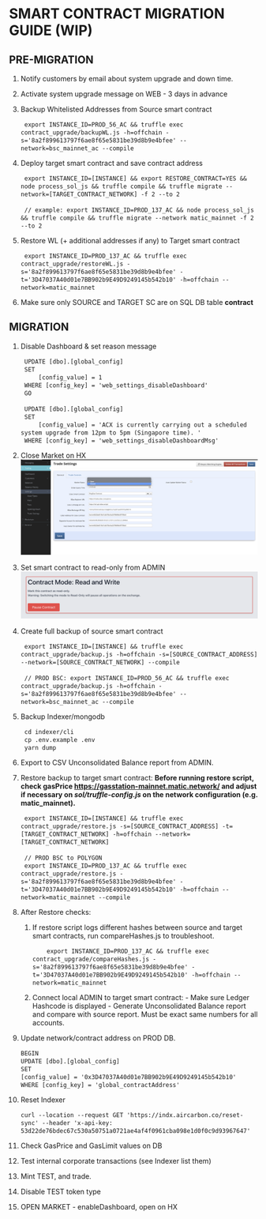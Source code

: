 # SMART CONTRACT MIGRATION GUIDE (WIP)

## PRE-MIGRATION

1. Notify customers by email about system upgrade and down time.
2. Activate system upgrade message on WEB - 3 days in advance
3. Backup Whitelisted Addresses from Source smart contract
   
        export INSTANCE_ID=PROD_56_AC && truffle exec contract_upgrade/backupWL.js -h=offchain -s='8a2f899613797f6ae8f65e5831be39d8b9e4bfee' --network=bsc_mainnet_ac --compile

4. Deploy target smart contract and save contract address

        export INSTANCE_ID=[INSTANCE] && export RESTORE_CONTRACT=YES && node process_sol_js && truffle compile && truffle migrate --network=[TARGET_CONTRACT_NETWORK] -f 2 --to 2
        
        // example: export INSTANCE_ID=PROD_137_AC && node process_sol_js && truffle compile && truffle migrate --network matic_mainnet -f 2 --to 2
5. Restore WL (+ additional addresses if any) to Target smart contract
   
        export INSTANCE_ID=PROD_137_AC && truffle exec contract_upgrade/restoreWL.js -s='8a2f899613797f6ae8f65e5831be39d8b9e4bfee' -t='3D47037A40d01e7BB902b9E49D9249145b542b10' -h=offchain --network=matic_mainnet
6. Make sure only SOURCE and TARGET SC are on SQL DB table **contract**

## MIGRATION

1. Disable Dashboard & set reason message

        UPDATE [dbo].[global_config]
        SET
            [config_value] = 1
        WHERE [config_key] = 'web_settings_disableDashboard'
        GO

        UPDATE [dbo].[global_config]
        SET
            [config_value] = 'ACX is currently carrying out a scheduled system upgrade from 12pm to 5pm (Singapore time). '
        WHERE [config_key] = 'web_settings_disableDashboardMsg'
2. Close Market on HX
   ![Close market on HX](./assets/hx-close-market.png)
3. Set smart contract to read-only from ADMIN
   ![Set smart contract to read-only from ADMIN](./assets/admin-set-sc-read-only.png)
   
4. Create full backup of source smart contract

        export INSTANCE_ID=[INSTANCE] && truffle exec contract_upgrade/backup.js -h=offchain -s=[SOURCE_CONTRACT_ADDRESS] --network=[SOURCE_CONTRACT_NETWORK] --compile

        // PROD BSC: export INSTANCE_ID=PROD_56_AC && truffle exec contract_upgrade/backup.js -h=offchain -s='8a2f899613797f6ae8f65e5831be39d8b9e4bfee' --network=bsc_mainnet_ac --compile

5. Backup Indexer/mongodb
        
        cd indexer/cli
        cp .env.example .env
        yarn dump

6. Export to CSV Unconsolidated Balance report from ADMIN.

7. Restore backup to target smart contract:
   **Before running restore script, check gasPrice https://gasstation-mainnet.matic.network/ and adjust if necessary on *sol/truffle-config.js* on the network configuration (e.g. matic_mainnet).**

        export INSTANCE_ID=[INSTANCE] && truffle exec contract_upgrade/restore.js -s=[SOURCE_CONTRACT_ADDRESS] -t=[TARGET_CONTRACT_NETWORK] -h=offchain --network=[TARGET_CONTRACT_NETWORK]

        // PROD BSC to POLYGON
        export INSTANCE_ID=PROD_137_AC && truffle exec contract_upgrade/restore.js -s='8a2f899613797f6ae8f65e5831be39d8b9e4bfee' -t='3D47037A40d01e7BB902b9E49D9249145b542b10' -h=offchain --network=matic_mainnet --compile

8. After Restore checks:
     1. If restore script logs different hashes between source and target smart contracts, run compareHashes.js to troubleshoot.
  
                export INSTANCE_ID=PROD_137_AC && truffle exec contract_upgrade/compareHashes.js -s='8a2f899613797f6ae8f65e5831be39d8b9e4bfee' -t='3D47037A40d01e7BB902b9E49D9249145b542b10' -h=offchain --network=matic_mainnet
      2. Connect local ADMIN to target smart contract:
        - Make sure Ledger Hashcode is displayed
        - Generate Unconsolidated Balance report and compare with source report. Must be exact same numbers for all accounts.


9.  Update network/contract address on PROD DB.
   
        BEGIN
        UPDATE [dbo].[global_config]
        SET
        [config_value] = '0x3D47037A40d01e7BB902b9E49D9249145b542b10'
        WHERE [config_key] = 'global_contractAddress'

10. Reset Indexer
    
        curl --location --request GET 'https://indx.aircarbon.co/reset-sync' --header 'x-api-key: 53d22de76bdec67c530a50751a0721ae4af4f0961cba098e1d0f0c9d93967647'

11.  Check GasPrice and GasLimit values on DB
12.  Test internal corporate transactions (see Indexer list them)
13.  Mint TEST, and trade.
14.  Disable TEST token type
15. OPEN MARKET - enableDashboard, open on HX
